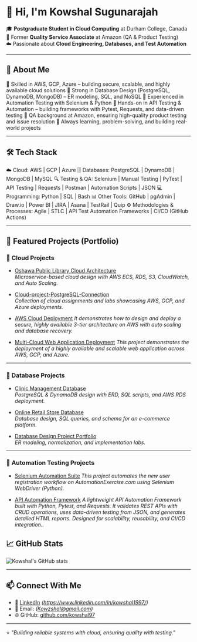 # 👋 Hi, I'm Kowshal Sugunarajah  

🎓 **Postgraduate Student in Cloud Computing** at Durham College, Canada  
💼 Former **Quality Service Associate** at Amazon (QA & Product Testing)  
☁️ Passionate about **Cloud Engineering, Databases, and Test Automation**  

---

## 🚀 About Me
🔹 Skilled in AWS, GCP, Azure – building secure, scalable, and highly available cloud solutions
🔹 Strong in Database Design (PostgreSQL, DynamoDB, MongoDB) – ER modeling, SQL, and NoSQL
🔹 Experienced in Automation Testing with Selenium & Python
🔹 Hands-on in API Testing & Automation – building frameworks with Pytest, Requests, and data-driven testing
🔹 QA background at Amazon, ensuring high-quality product testing and issue resolution
🔹 Always learning, problem-solving, and building real-world projects


---

## 🛠️ Tech Stack
☁️ Cloud: AWS | GCP | Azure
🗄️ Databases: PostgreSQL | DynamoDB | MongoDB | MySQL
🔍 Testing & QA: Selenium | Manual Testing | PyTest | API Testing | Requests | Postman | Automation Scripts | JSON
💻 Programming: Python | SQL | Bash
📊 Other Tools: GitHub | pgAdmin | Draw.io | Power BI | JIRA | Asana | TestRail | Quip
⚙️ Methodologies & Processes: Agile | STLC | API Test Automation Frameworks | CI/CD (GitHub Actions)

---

## 📂 Featured Projects (Portfolio)

### 🔹 **Cloud Projects**
- [Oshawa Public Library Cloud Architecture](https://github.com/kowshal97/Oshawa-Public-Library-Cloud-Architecture)  
  *Microservice-based cloud design with AWS ECS, RDS, S3, CloudWatch, and Auto Scaling.*  

- [Cloud-project-PostgreSQL-Connection](https://github.com/kowshal97/cloud-project-PostgreSQL-Connection)  
  *Collection of cloud assignments and labs showcasing AWS, GCP, and Azure deployments.*

- [AWS Cloud Deployment](https://github.com/kowshal97/AWS-Cloud-Deployment)
  *It demonstrates how to design and deploy a secure, highly available 3-tier architecture on AWS with auto scaling and database recovery.*

- [Multi-Cloud Web Application Deployment](https://github.com/kowshal97/Multi-Cloud-Web-Server-Deployment)
 *This project demonstrates the deployment of a highly available and scalable web application across AWS, GCP, and Azure.*

---

### 🔹 **Database Projects**
- [Clinic Management Database](https://github.com/kowshal97/clinic-management-database)  
  *PostgreSQL & DynamoDB design with ERD, SQL scripts, and AWS RDS deployment.*  

- [Online Retail Store Database](https://github.com/kowshal97/Online-Retail-Store-database)  
  *Database design, SQL queries, and schema for an e-commerce platform.*  

- [Database Design Project Portfolio](https://github.com/kowshal97/Database-design-project-)  
  *ER modeling, normalization, and implementation labs.*  

---

### 🔹 **Automation Testing Projects**
- [Selenium Automation Suite](https://github.com/kowshal97/Automation-Project-New-User-Signup) 
  *This project automates the new user registration workflow on AutomationExercise.com using Selenium WebDriver (Python).*  

- [API Automation Framework](https://github.com/kowshal97/API-Automation-Framework)
  *A lightweight API Automation Framework built with Python, Pytest, and Requests. It validates REST APIs with CRUD operations, uses data-driven testing from JSON, and generates detailed HTML reports. Designed for scalability, reusability, and CI/CD integration..*  


## 📈 GitHub Stats
![Kowshal's GitHub stats](https://github-readme-stats.vercel.app/api?username=kowshal97&show_icons=true&theme=tokyonight)  

---

## 📫 Connect With Me
- 💼 [LinkedIn](https://www.linkedin.com/) *(https://www.linkedin.com/in/kowshal1997/)*  
- 📧 Email: *(Kowzshal@gmail.com)*  
- 🌐 GitHub: [github.com/kowshal97](https://github.com/kowshal97)  

---

⭐ *"Building reliable systems with cloud, ensuring quality with testing."*
